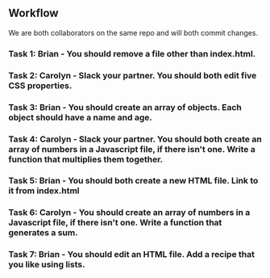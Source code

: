 ## Workflow

We are both collaborators on the same repo and will both commit changes.

### Task 1: Brian - You should remove a file other than index.html.

### Task 2: Carolyn - Slack your partner. You should both edit five CSS properties.

### Task 3: Brian - You should create an array of objects. Each object should have a name and age.

### Task 4: Carolyn - Slack your partner. You should both create an array of numbers in a Javascript file, if there isn't one. Write a function that multiplies them together.

### Task 5: Brian - You should both create a new HTML file. Link to it from index.html

### Task 6: Carolyn - You should create an array of numbers in a Javascript file, if there isn't one. Write a function that generates a sum.

### Task 7: Brian - You should edit an HTML file. Add a recipe that you like using lists. 
